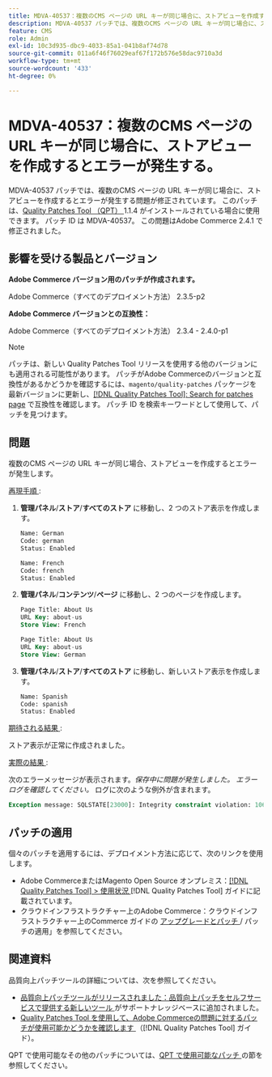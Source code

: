 ```yaml
---
title: MDVA-40537：複数のCMS ページの URL キーが同じ場合に、ストアビューを作成するとエラーが発生する。
description: MDVA-40537 パッチでは、複数のCMS ページの URL キーが同じ場合に、ストアビューを作成するとエラーが発生する問題が修正されています。 このパッチは、[Quality Patches Tool （QPT） ] （https://experienceleague.adobe.com/en/docs/commerce-operations/tools/quality-patches-tool/quality-patches-tool-to-self-serve-quality-patches） 1.1.4 がインストールされている場合に利用できます。 パッチ ID は MDVA-40537。 この問題はAdobe Commerce 2.4.1 で修正されました。
feature: CMS
role: Admin
exl-id: 10c3d935-dbc9-4033-85a1-041b8af74d78
source-git-commit: 011a6f46f76029eaf67f172b576e58dac9710a3d
workflow-type: tm+mt
source-wordcount: '433'
ht-degree: 0%

---
```


# MDVA-40537：複数のCMS ページの URL キーが同じ場合に、ストアビューを作成するとエラーが発生する。

MDVA-40537 パッチでは、複数のCMS ページの URL キーが同じ場合に、ストアビューを作成するとエラーが発生する問題が修正されています。 このパッチは、[Quality Patches Tool （QPT） ](https://experienceleague.adobe.com/en/docs/commerce-operations/tools/quality-patches-tool/quality-patches-tool-to-self-serve-quality-patches)1.1.4 がインストールされている場合に使用できます。 パッチ ID は MDVA-40537。 この問題はAdobe Commerce 2.4.1 で修正されました。

## 影響を受ける製品とバージョン

**Adobe Commerce バージョン用のパッチが作成されます。**

Adobe Commerce（すべてのデプロイメント方法） 2.3.5-p2

**Adobe Commerce バージョンとの互換性：**

Adobe Commerce（すべてのデプロイメント方法） 2.3.4 - 2.4.0-p1

>[!NOTE]
>
>パッチは、新しい Quality Patches Tool リリースを使用する他のバージョンにも適用される可能性があります。 パッチがAdobe Commerceのバージョンと互換性があるかどうかを確認するには、`magento/quality-patches` パッケージを最新バージョンに更新し、[[!DNL Quality Patches Tool]: Search for patches page](https://experienceleague.adobe.com/en/docs/commerce-operations/tools/quality-patches-tool/quality-patches-tool-to-self-serve-quality-patches) で互換性を確認します。 パッチ ID を検索キーワードとして使用して、パッチを見つけます。


## 問題

複数のCMS ページの URL キーが同じ場合、ストアビューを作成するとエラーが発生します。

<u> 再現手順 </u>:

1. **管理パネル**/**ストア**/**すべてのストア** に移動し、2 つのストア表示を作成します。

   ```sql
   Name: German
   Code: german
   Status: Enabled
   ```

   ```sql
   Name: French
   Code: french
   Status: Enabled
   ```

1. **管理パネル**/**コンテンツ**/**ページ** に移動し、2 つのページを作成します。

   ```sql
   Page Title: About Us
   URL Key: about-us
   Store View: French
   ```

   ```sql
   Page Title: About Us
   URL Key: about-us
   Store View: German
   ```

1. **管理パネル**/**ストア**/**すべてのストア** に移動し、新しいストア表示を作成します。

   ```sql
   Name: Spanish
   Code: spanish
   Status: Enabled
   ```

<u> 期待される結果 </u>:

ストア表示が正常に作成されました。

<u> 実際の結果 </u>:

次のエラーメッセージが表示されます。*保存中に問題が発生しました。 エラーログを確認してください。* ログに次のような例外が含まれます。

```sql
Exception message: SQLSTATE[23000]: Integrity constraint violation: 1062 Duplicate entry 'about-us-4' for key 'URL_REWRITE_REQUEST_PATH_STORE_ID', query was: INSERT  INTO }}url_rewrite{{ (}}redirect_type{{,}}is_autogenerated{{,}}metadata{{,}}description{{,}}store_id{{,}}entity_type{{,}}entity_id{{,}}request_path{{,}}target_path{{) VALUES (?, ?, ?, ?, ?, ?, ?, ?, ?), (?, ?, ?, ?, ?, ?, ?, ?, ?), (?, ?, ?, ?, ?, ?, ?, ?, ?), (?, ?, ?, ?, ?, ?, ?, ?, ?), (?, ?, ?, ?, ?, ?, ?, ?, ?), (?, ?, ?, ?, ?, ?, ?, ?, ?)
```

## パッチの適用

個々のパッチを適用するには、デプロイメント方法に応じて、次のリンクを使用します。

* Adobe CommerceまたはMagento Open Source オンプレミス：[[!DNL Quality Patches Tool] > 使用状況 ](/help/tools/quality-patches-tool/usage.md) [!DNL Quality Patches Tool] ガイドに記載されています。
* クラウドインフラストラクチャー上のAdobe Commerce：クラウドインフラストラクチャー上のCommerce ガイドの [ アップグレードとパッチ ](https://experienceleague.adobe.com/docs/commerce-cloud-service/user-guide/develop/upgrade/apply-patches.html)/ パッチの適用」を参照してください。

## 関連資料

品質向上パッチツールの詳細については、次を参照してください。

* [ 品質向上パッチツールがリリースされました：品質向上パッチをセルフサービスで提供する新しいツール ](https://experienceleague.adobe.com/en/docs/commerce-operations/tools/quality-patches-tool/quality-patches-tool-to-self-serve-quality-patches) がサポートナレッジベースに追加されました。
* [Quality Patches Tool を使用して、Adobe Commerceの問題に対するパッチが使用可能かどうかを確認します ](/help/tools/quality-patches-tool/patches-available-in-qpt/check-patch-for-magento-issue-with-magento-quality-patches.md) （[!DNL Quality Patches Tool] ガイド）。

QPT で使用可能なその他のパッチについては、[QPT で使用可能なパッチ ](https://experienceleague.adobe.com/tools/commerce-quality-patches/index.html) の節を参照してください。

